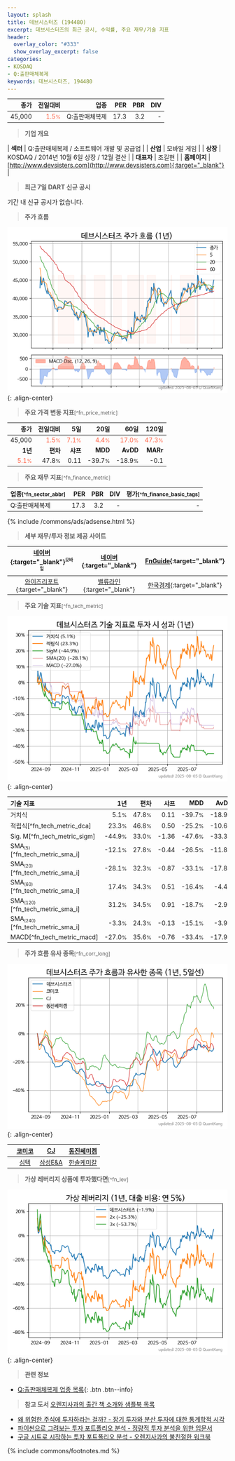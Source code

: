 ```yaml
---
layout: splash
title: 데브시스터즈 (194480)
excerpt: 데브시스터즈의 최근 공시, 수익률, 주요 재무/기술 지표
header:
  overlay_color: "#333"
  show_overlay_excerpt: false
categories:
- KOSDAQ
- Q:출판매체복제
keywords: 데브시스터즈, 194480
---
```


| **종가** | **전일대비** | **업종** | **PER** | **PBR** | **DIV** |
| -------: | -----------: | -------: | ------: | ------: | ------: |
| 45,000 | <span style="color: tomato">1.5<small>%</small></span> | Q:출판매체복제 | 17.3 | 3.2 | - |

<!-- more -->


> **기업 개요**<a id="company"></a>

| <span style="white-space:nowrap;">**섹터**</span> | Q:출판매체복제 / 소프트웨어 개발 및 공급업 |
| <span style="white-space:nowrap;">**산업**</span> | 모바일 게임 |
| <span style="white-space:nowrap;">**상장**</span> | KOSDAQ / 2014년 10월 6일 상장 / 12월 결산 |
| <span style="white-space:nowrap;">**대표자**</span> | 조길현 |
| <span style="white-space:nowrap;">**홈페이지**</span> | [http://www.devsisters.com](http://www.devsisters.com){:target="_blank"} |


> **최근 7일 DART 신규 공시**<a id="dart"></a>

기간 내 신규 공시가 없습니다.


> **주가 흐름**<a id="price"></a>

![194480](/stock/images/194480.png){: .align-center}


> **주요 가격 변동 지표**<small>[^fn_price_metric]</small>

| **종가** | **전일대비** | **5일** | **20일** | **60일** | **120일** |
| -------: | -----------: | ------: | -------: | -------: | --------: |
| 45,000 | <span style="color: tomato">1.5<small>%</small></span> | <span style="color: tomato">7.1<small>%</small></span> | <span style="color: tomato">4.4<small>%</small></span> | <span style="color: tomato">17.0<small>%</small></span> | <span style="color: tomato">47.3<small>%</small></span> |
| **1년** | **편차** | **샤프** | **MDD** | **AvDD** | **MARr** |
| <span style="color: tomato">5.1<small>%</small></span> | 47.8<small>%</small> | 0.11 | -39.7<small>%</small> | -18.9<small>%</small> | -0.1 |


> **주요 재무 지표**<small>[^fn_finance_metric]</small>

| **업종**<small>[^fn_sector_abbr]</small> | **PER** | **PBR** | **DIV** | **평가**<small>[^fn_finance_basic_tags]</small> |
| :--------------------------------------- | ------: | ------: | ------: | ----------------------------------------------: |
| Q:출판매체복제 | 17.3 | 3.2 | - | - |



{% include /commons/ads/adsense.html %}

> **세부 재무/투자 정보 제공 사이트**

| [네이버](https://m.stock.naver.com/domestic/stock/194480/finance/summary){:target="_blank"}<sup><small>모바일</small></sup> | [네이버](https://finance.naver.com/item/coinfo.naver?code=194480){:target="_blank"} | [FnGuide](https://comp.fnguide.com/SVO2/ASP/SVD_Invest.asp?gicode=A194480&MenuYn=Y){:target="_blank"} |
| :---: | :---: | :---: |
| [와이즈리포트](https://comp.wisereport.co.kr/company/c1040001.aspx?cmp_cd=194480){:target="_blank"} | [밸류라인](https://www.valueline.co.kr/finance/summary/194480){:target="_blank"} | [한국경제](https://markets.hankyung.com/stock/194480/financial-summary){:target="_blank"} |


> **주요 기술 지표**<small>[^fn_tech_metric]</small>


![194480](/stock/images/194480_tech.png){: .align-center}

| **기술 지표** | **1년** | **편차** | **샤프** | **MDD** | **AvDD** |
| :------------ | ------: | -----------: | -------: | ------: | -------: |
| 거치식 | 5.1<small>%</small> | 47.8<small>%</small> | 0.11 | -39.7<small>%</small> | -18.9<small>%</small> |
| 적립식[^fn_tech_metric_dca] | 23.3<small>%</small> | 46.8<small>%</small> | 0.50 | -25.2<small>%</small> | -10.6<small>%</small> |
| Sig. M[^fn_tech_metric_sigm] | -44.9<small>%</small> | 33.0<small>%</small> | -1.36 | -47.6<small>%</small> | -33.3<small>%</small> |
| SMA<small><sub>(5)</sub></small>[^fn_tech_metric_sma_i] | -12.1<small>%</small> | 27.8<small>%</small> | -0.44 | -26.5<small>%</small> | -11.8<small>%</small> |
| SMA<small><sub>(20)</sub></small>[^fn_tech_metric_sma_i] | -28.1<small>%</small> | 32.3<small>%</small> | -0.87 | -33.1<small>%</small> | -17.8<small>%</small> |
| SMA<small><sub>(60)</sub></small>[^fn_tech_metric_sma_i] | 17.4<small>%</small> | 34.3<small>%</small> | 0.51 | -16.4<small>%</small> | -4.4<small>%</small> |
| SMA<small><sub>(120)</sub></small>[^fn_tech_metric_sma_i] | 31.2<small>%</small> | 34.5<small>%</small> | 0.91 | -18.7<small>%</small> | -2.9<small>%</small> |
| SMA<small><sub>(240)</sub></small>[^fn_tech_metric_sma_i] | -3.3<small>%</small> | 24.3<small>%</small> | -0.13 | -15.1<small>%</small> | -3.9<small>%</small> |
| MACD[^fn_tech_metric_macd] | -27.0<small>%</small> | 35.6<small>%</small> | -0.76 | -33.4<small>%</small> | -17.9<small>%</small> |


> **주가 흐름 유사 종목**<a id="corr"></a><small>[^fn_corr_long]</small>

![194480](/stock/images/194480_corr.png){: .align-center}

|       | [코미코](/183300/) | [CJ](/001040/) | [동진쎄미켐](/005290/) |
| :---: | :------------------------------------: | :------------------------------------: | :------------------------------------: |
|       | [심텍](/222800/) | [삼성E&A](/028050/) | [한솔케미칼](/014680/) |


> **가상 레버리지 상품에 투자했다면**<a id="2x"></a><small>[^fn_lev]</small>

![194480](/stock/images/194480_2x.png){: .align-center}


> **관련 정보**

- [Q:출판매체복제 업종 목록](/stats/sector/kosdaq_업종_출판매체복제_종목/){: .btn .btn--info}

> **참고 도서** [오렌지사과의 출간 책 소개와 샘플북 목록](https://kongdori.tistory.com/691)

- [왜 위험한 주식에 투자하라는 걸까? - 장기 투자와 분산 투자에 대한 통계학적 시각](https://kongdori.tistory.com/421)
- [파이썬으로 그려보는 투자 포트폴리오 분석  - 정량적 투자 분석을 위한 입문서](https://kongdori.tistory.com/643)
- [구글 시트로 시작하는 투자 포트폴리오 분석 - 오렌지사과의 불친절한 워크북](https://kongdori.tistory.com/449)


{% include commons/footnotes.md %}